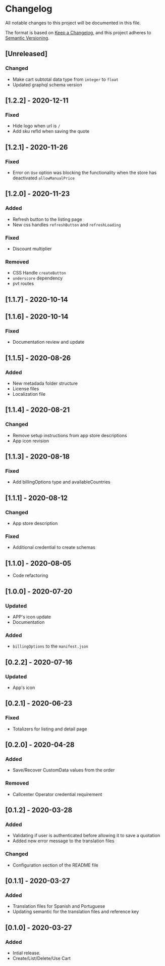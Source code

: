 # Changelog

All notable changes to this project will be documented in this file.

The format is based on [Keep a Changelog](https://keepachangelog.com/en/1.0.0/),
and this project adheres to [Semantic Versioning](https://semver.org/spec/v2.0.0.html).

## [Unreleased]

### Changed
- Make cart subtotal data type from `integer` to `float`
- Updated graphql schema version

## [1.2.2] - 2020-12-11

### Fixed
- Hide logo when url is `/`
- Add sku refId when saving the quote

## [1.2.1] - 2020-11-26

### Fixed

- Error on `Use` option was blocking the functionality when the store has deactivated `allowManualPrice`

## [1.2.0] - 2020-11-23

### Added

- Refresh button to the listing page
- New css handles `refreshButton` and `refreshLoading`

### Fixed

- Discount multiplier

### Removed

- CSS Handle `createButton`
- `underscore` dependency
- pvt routes

## [1.1.7] - 2020-10-14

## [1.1.6] - 2020-10-14

### Fixed

- Documentation review and update

## [1.1.5] - 2020-08-26

### Added

- New metadada folder structure
- License files
- Localization file

## [1.1.4] - 2020-08-21

### Changed

- Remove setup instructions from app store descriptions
- App icon revision

## [1.1.3] - 2020-08-18

### Fixed

- Add billingOptions type and availableCountries

## [1.1.1] - 2020-08-12

### Changed

- App store description

### Fixed

- Additional credential to create schemas

## [1.1.0] - 2020-08-05

- Code refactoring

## [1.0.0] - 2020-07-20

### Updated

- APP's icon update
- Documentation

### Added

- `billingOptions` to the `manifest.json`

## [0.2.2] - 2020-07-16

### Updated

- App's icon

## [0.2.1] - 2020-06-23

### Fixed

- Totalizers for listing and detail page

## [0.2.0] - 2020-04-28

### Added

- Save/Recover CustomData values from the order

### Removed

- Callcenter Operator credential requirement

## [0.1.2] - 2020-03-28

### Added

- Validating if user is authenticated before allowing it to save a quotation
- Added new error message to the translation files

### Changed

- Configuration section of the README file

## [0.1.1] - 2020-03-27

### Added

- Translation files for Spanish and Portuguese
- Updating semantic for the translation files and reference key

## [0.1.0] - 2020-03-27

### Added

- Intial release.
- Create/List/Delete/Use Cart
